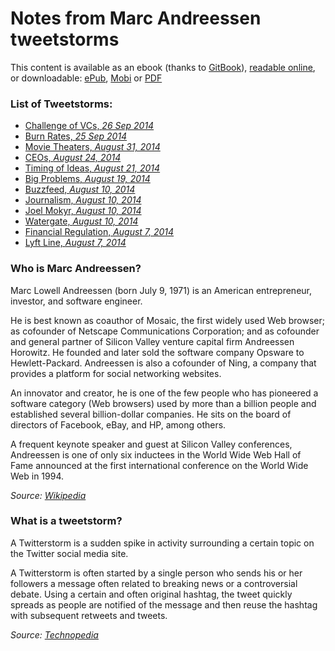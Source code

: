 Notes from Marc Andreessen tweetstorms
============

This content is available as an ebook (thanks to [GitBook](https://www.gitbook.io)), [readable online](http://samypesse.gitbooks.io/pmarca-notes/), or downloadable: [ePub](https://www.gitbook.io/download/epub/book/samypesse/pmarca-notes), [Mobi](https://www.gitbook.io/download/mobi/book/samypesse/pmarca-notes) or [PDF](https://www.gitbook.io/download/pdf/book/samypesse/pmarca-notes)

### List of Tweetstorms:

* [Challenge of VCs, *26 Sep 2014*](storms/vcchallenge.md)
* [Burn Rates, *25 Sep 2014*](storms/burnrates.md)
* [Movie Theaters, *August 31, 2014*](storms/movietheaters.md)
* [CEOs, *August 24, 2014*](storms/ceos.md)
* [Timing of Ideas, *August 21, 2014*](storms/ideastiming.md)
* [Big Problems, *August 19, 2014*](storms/bigproblems.md)
* [Buzzfeed, *August 10, 2014*](storms/buzzfeed.md)
* [Journalism, *August 10, 2014*](storms/journalism.md)
* [Joel Mokyr, *August 10, 2014*](storms/mokyr.md)
* [Watergate, *August 10, 2014*](storms/watergate.md)
* [Financial Regulation, *August 7, 2014*](storms/financialregulation.md)
* [Lyft Line, *August 7, 2014*](storms/lyftline.md)

### Who is Marc Andreessen?

Marc Lowell Andreessen (born July 9, 1971) is an American entrepreneur, investor, and software engineer.

He is best known as coauthor of Mosaic, the first widely used Web browser; as cofounder of Netscape Communications Corporation; and as cofounder and general partner of Silicon Valley venture capital firm Andreessen Horowitz.
He founded and later sold the software company Opsware to Hewlett-Packard. Andreessen is also a cofounder of Ning, a company that provides a platform for social networking websites.

An innovator and creator, he is one of the few people who has pioneered a software category (Web browsers) used by more than a billion people and established several billion-dollar companies. He sits on the board of directors of Facebook, eBay, and HP, among others.

A frequent keynote speaker and guest at Silicon Valley conferences, Andreessen is one of only six inductees in the World Wide Web Hall of Fame announced at the first international conference on the World Wide Web in 1994.

*Source: [Wikipedia](http://en.wikipedia.org/wiki/Marc_Andreessen)*


### What is a tweetstorm?

A Twitterstorm is a sudden spike in activity surrounding a certain topic on the Twitter social media site.

A Twitterstorm is often started by a single person who sends his or her followers a message often related to breaking news or a controversial debate. Using a certain and often original hashtag, the tweet quickly spreads as people are notified of the message and then reuse the hashtag with subsequent retweets and tweets.

*Source: [Technopedia](http://www.techopedia.com/definition/29624/twitterstorm)*
